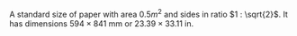 A standard size of paper with area $0.5m^{2}$ and sides in ratio
$1 : \sqrt{2}$. It has dimensions $594 \times 841$ mm or
$23.39 \times 33.11$ in.
